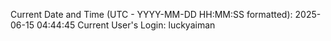 Current Date and Time (UTC - YYYY-MM-DD HH:MM:SS formatted): 2025-06-15 04:44:45
Current User's Login: luckyaiman
